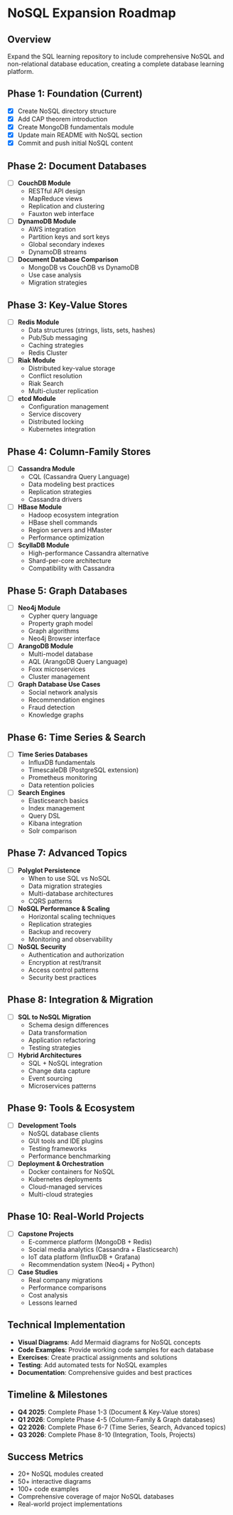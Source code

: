 # NoSQL Expansion Roadmap

## Overview
Expand the SQL learning repository to include comprehensive NoSQL and non-relational database education, creating a complete database learning platform.

## Phase 1: Foundation (Current)
- [x] Create NoSQL directory structure
- [x] Add CAP theorem introduction
- [x] Create MongoDB fundamentals module
- [x] Update main README with NoSQL section
- [x] Commit and push initial NoSQL content

## Phase 2: Document Databases
- [ ] **CouchDB Module**
  - RESTful API design
  - MapReduce views
  - Replication and clustering
  - Fauxton web interface
- [ ] **DynamoDB Module**
  - AWS integration
  - Partition keys and sort keys
  - Global secondary indexes
  - DynamoDB streams
- [ ] **Document Database Comparison**
  - MongoDB vs CouchDB vs DynamoDB
  - Use case analysis
  - Migration strategies

## Phase 3: Key-Value Stores
- [ ] **Redis Module**
  - Data structures (strings, lists, sets, hashes)
  - Pub/Sub messaging
  - Caching strategies
  - Redis Cluster
- [ ] **Riak Module**
  - Distributed key-value storage
  - Conflict resolution
  - Riak Search
  - Multi-cluster replication
- [ ] **etcd Module**
  - Configuration management
  - Service discovery
  - Distributed locking
  - Kubernetes integration

## Phase 4: Column-Family Stores
- [ ] **Cassandra Module**
  - CQL (Cassandra Query Language)
  - Data modeling best practices
  - Replication strategies
  - Cassandra drivers
- [ ] **HBase Module**
  - Hadoop ecosystem integration
  - HBase shell commands
  - Region servers and HMaster
  - Performance optimization
- [ ] **ScyllaDB Module**
  - High-performance Cassandra alternative
  - Shard-per-core architecture
  - Compatibility with Cassandra

## Phase 5: Graph Databases
- [ ] **Neo4j Module**
  - Cypher query language
  - Property graph model
  - Graph algorithms
  - Neo4j Browser interface
- [ ] **ArangoDB Module**
  - Multi-model database
  - AQL (ArangoDB Query Language)
  - Foxx microservices
  - Cluster management
- [ ] **Graph Database Use Cases**
  - Social network analysis
  - Recommendation engines
  - Fraud detection
  - Knowledge graphs

## Phase 6: Time Series & Search
- [ ] **Time Series Databases**
  - InfluxDB fundamentals
  - TimescaleDB (PostgreSQL extension)
  - Prometheus monitoring
  - Data retention policies
- [ ] **Search Engines**
  - Elasticsearch basics
  - Index management
  - Query DSL
  - Kibana integration
  - Solr comparison

## Phase 7: Advanced Topics
- [ ] **Polyglot Persistence**
  - When to use SQL vs NoSQL
  - Data migration strategies
  - Multi-database architectures
  - CQRS patterns
- [ ] **NoSQL Performance & Scaling**
  - Horizontal scaling techniques
  - Replication strategies
  - Backup and recovery
  - Monitoring and observability
- [ ] **NoSQL Security**
  - Authentication and authorization
  - Encryption at rest/transit
  - Access control patterns
  - Security best practices

## Phase 8: Integration & Migration
- [ ] **SQL to NoSQL Migration**
  - Schema design differences
  - Data transformation
  - Application refactoring
  - Testing strategies
- [ ] **Hybrid Architectures**
  - SQL + NoSQL integration
  - Change data capture
  - Event sourcing
  - Microservices patterns

## Phase 9: Tools & Ecosystem
- [ ] **Development Tools**
  - NoSQL database clients
  - GUI tools and IDE plugins
  - Testing frameworks
  - Performance benchmarking
- [ ] **Deployment & Orchestration**
  - Docker containers for NoSQL
  - Kubernetes deployments
  - Cloud-managed services
  - Multi-cloud strategies

## Phase 10: Real-World Projects
- [ ] **Capstone Projects**
  - E-commerce platform (MongoDB + Redis)
  - Social media analytics (Cassandra + Elasticsearch)
  - IoT data platform (InfluxDB + Grafana)
  - Recommendation system (Neo4j + Python)
- [ ] **Case Studies**
  - Real company migrations
  - Performance comparisons
  - Cost analysis
  - Lessons learned

## Technical Implementation
- **Visual Diagrams**: Add Mermaid diagrams for NoSQL concepts
- **Code Examples**: Provide working code samples for each database
- **Exercises**: Create practical assignments and solutions
- **Testing**: Add automated tests for NoSQL examples
- **Documentation**: Comprehensive guides and best practices

## Timeline & Milestones
- **Q4 2025**: Complete Phase 1-3 (Document & Key-Value stores)
- **Q1 2026**: Complete Phase 4-5 (Column-Family & Graph databases)
- **Q2 2026**: Complete Phase 6-7 (Time Series, Search, Advanced topics)
- **Q3 2026**: Complete Phase 8-10 (Integration, Tools, Projects)

## Success Metrics
- 20+ NoSQL modules created
- 50+ interactive diagrams
- 100+ code examples
- Comprehensive coverage of major NoSQL databases
- Real-world project implementations